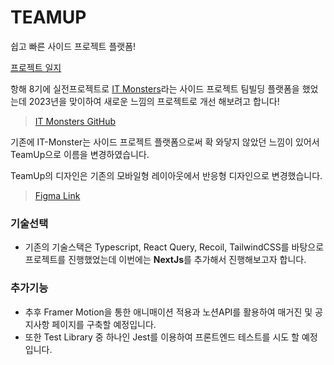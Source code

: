 # TEAMUP

쉽고 빠른 사이드 프로젝트 플랫폼!

[프로젝트 일지](/StudyLog.md)


항해 8기에 실전프로젝트로 [IT Monsters](https://it-monsters.co.kr/)라는 사이드 프로젝트 팀빌딩 플랫폼을 했었는데 2023년을 맞이하여 새로운 느낌의 프로젝트로 개선 해보려고 합니다!

> [IT Monsters GitHub](https://github.com/IT-Monsters/Frontend)

기존에 IT-Monster는 사이드 프로젝트 플랫폼으로써 확 와닿지 않았던 느낌이 있어서 TeamUp으로 이름을 변경하였습니다.

TeamUp의 디자인은 기존의 모바일형 레이아웃에서 반응형 디자인으로 변경했습니다.

> [Figma Link](https://www.figma.com/file/hOwjzvfNe4B1JLB3zvpZTP/TeamUp?node-id=0%3A1&t=tS5Kg9mx9yCCHt8Y-1)

### 기술선택
* 기존의 기술스택은 Typescript, React Query, Recoil, TailwindCSS를 바탕으로 프로젝트를 진행했었는데 이번에는 **NextJs**를 추가해서 진행해보고자 합니다.


### 추가기능
* 추후 Framer Motion을 통한 애니매이션 적용과 노션API를 활용하여 매거진 및 공지사항 페이지를 구축할 예정입니다.
* 또한 Test Library 중 하나인 Jest를 이용하여 프론트엔드 테스트를 시도 할 예정입니다.